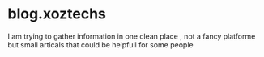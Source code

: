 # blog.xoztechs
I am trying to gather information in one clean place , not a fancy platforme but small articals that could be helpfull for some people
